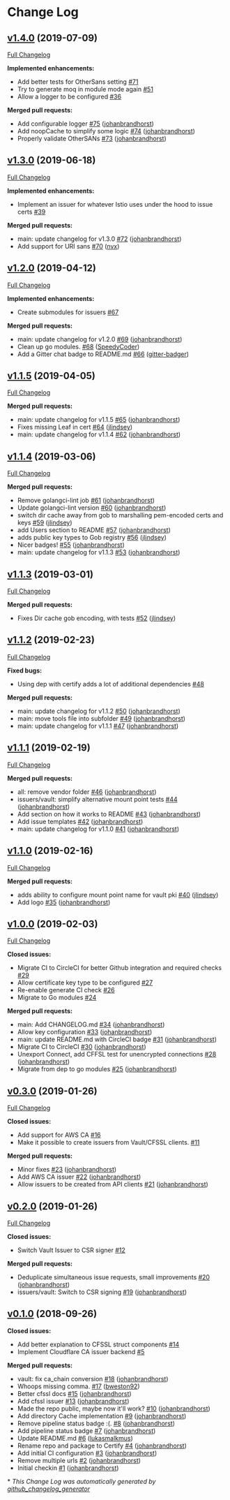 # Change Log

## [v1.4.0](https://github.com/johanbrandhorst/certify/tree/v1.4.0) (2019-07-09)
[Full Changelog](https://github.com/johanbrandhorst/certify/compare/v1.3.0...v1.4.0)

**Implemented enhancements:**

- Add better tests for OtherSans setting [\#71](https://github.com/johanbrandhorst/certify/issues/71)
- Try to generate moq in module mode again [\#51](https://github.com/johanbrandhorst/certify/issues/51)
- Allow a logger to be configured [\#36](https://github.com/johanbrandhorst/certify/issues/36)

**Merged pull requests:**

- Add configurable logger [\#75](https://github.com/johanbrandhorst/certify/pull/75) ([johanbrandhorst](https://github.com/johanbrandhorst))
- Add noopCache to simplify some logic [\#74](https://github.com/johanbrandhorst/certify/pull/74) ([johanbrandhorst](https://github.com/johanbrandhorst))
- Properly validate OtherSANs [\#73](https://github.com/johanbrandhorst/certify/pull/73) ([johanbrandhorst](https://github.com/johanbrandhorst))

## [v1.3.0](https://github.com/johanbrandhorst/certify/tree/v1.3.0) (2019-06-18)
[Full Changelog](https://github.com/johanbrandhorst/certify/compare/v1.2.0...v1.3.0)

**Implemented enhancements:**

- Implement an issuer for whatever Istio uses under the hood to issue certs [\#39](https://github.com/johanbrandhorst/certify/issues/39)

**Merged pull requests:**

- main: update changelog for v1.3.0 [\#72](https://github.com/johanbrandhorst/certify/pull/72) ([johanbrandhorst](https://github.com/johanbrandhorst))
- Add support for URI sans [\#70](https://github.com/johanbrandhorst/certify/pull/70) ([nvx](https://github.com/nvx))

## [v1.2.0](https://github.com/johanbrandhorst/certify/tree/v1.2.0) (2019-04-12)
[Full Changelog](https://github.com/johanbrandhorst/certify/compare/v1.1.5...v1.2.0)

**Implemented enhancements:**

- Create submodules for issuers [\#67](https://github.com/johanbrandhorst/certify/issues/67)

**Merged pull requests:**

- main: update changelog for v1.2.0 [\#69](https://github.com/johanbrandhorst/certify/pull/69) ([johanbrandhorst](https://github.com/johanbrandhorst))
- Clean up go modules. [\#68](https://github.com/johanbrandhorst/certify/pull/68) ([SpeedyCoder](https://github.com/SpeedyCoder))
- Add a Gitter chat badge to README.md [\#66](https://github.com/johanbrandhorst/certify/pull/66) ([gitter-badger](https://github.com/gitter-badger))

## [v1.1.5](https://github.com/johanbrandhorst/certify/tree/v1.1.5) (2019-04-05)
[Full Changelog](https://github.com/johanbrandhorst/certify/compare/v1.1.4...v1.1.5)

**Merged pull requests:**

- main: update changelog for v1.1.5 [\#65](https://github.com/johanbrandhorst/certify/pull/65) ([johanbrandhorst](https://github.com/johanbrandhorst))
- Fixes missing Leaf in cert [\#64](https://github.com/johanbrandhorst/certify/pull/64) ([jlindsey](https://github.com/jlindsey))
- main: update changelog for v1.1.4 [\#62](https://github.com/johanbrandhorst/certify/pull/62) ([johanbrandhorst](https://github.com/johanbrandhorst))

## [v1.1.4](https://github.com/johanbrandhorst/certify/tree/v1.1.4) (2019-03-06)
[Full Changelog](https://github.com/johanbrandhorst/certify/compare/v1.1.3...v1.1.4)

**Merged pull requests:**

- Remove golangci-lint job [\#61](https://github.com/johanbrandhorst/certify/pull/61) ([johanbrandhorst](https://github.com/johanbrandhorst))
- Update golangci-lint version [\#60](https://github.com/johanbrandhorst/certify/pull/60) ([johanbrandhorst](https://github.com/johanbrandhorst))
- switch dir cache away from gob to marshalling pem-encoded certs and keys [\#59](https://github.com/johanbrandhorst/certify/pull/59) ([jlindsey](https://github.com/jlindsey))
- add Users section to README [\#57](https://github.com/johanbrandhorst/certify/pull/57) ([johanbrandhorst](https://github.com/johanbrandhorst))
- adds public key types to Gob registry [\#56](https://github.com/johanbrandhorst/certify/pull/56) ([jlindsey](https://github.com/jlindsey))
- Nicer badges! [\#55](https://github.com/johanbrandhorst/certify/pull/55) ([johanbrandhorst](https://github.com/johanbrandhorst))
- main: update changelog for v1.1.3 [\#53](https://github.com/johanbrandhorst/certify/pull/53) ([johanbrandhorst](https://github.com/johanbrandhorst))

## [v1.1.3](https://github.com/johanbrandhorst/certify/tree/v1.1.3) (2019-03-01)
[Full Changelog](https://github.com/johanbrandhorst/certify/compare/v1.1.2...v1.1.3)

**Merged pull requests:**

- Fixes Dir cache gob encoding, with tests [\#52](https://github.com/johanbrandhorst/certify/pull/52) ([jlindsey](https://github.com/jlindsey))

## [v1.1.2](https://github.com/johanbrandhorst/certify/tree/v1.1.2) (2019-02-23)
[Full Changelog](https://github.com/johanbrandhorst/certify/compare/v1.1.1...v1.1.2)

**Fixed bugs:**

- Using dep with certify adds a lot of additional dependencies [\#48](https://github.com/johanbrandhorst/certify/issues/48)

**Merged pull requests:**

- main: update changelog for v1.1.2 [\#50](https://github.com/johanbrandhorst/certify/pull/50) ([johanbrandhorst](https://github.com/johanbrandhorst))
- main: move tools file into subfolder [\#49](https://github.com/johanbrandhorst/certify/pull/49) ([johanbrandhorst](https://github.com/johanbrandhorst))
- main: update changelog for v1.1.1 [\#47](https://github.com/johanbrandhorst/certify/pull/47) ([johanbrandhorst](https://github.com/johanbrandhorst))

## [v1.1.1](https://github.com/johanbrandhorst/certify/tree/v1.1.1) (2019-02-19)
[Full Changelog](https://github.com/johanbrandhorst/certify/compare/v1.1.0...v1.1.1)

**Merged pull requests:**

- all: remove vendor folder [\#46](https://github.com/johanbrandhorst/certify/pull/46) ([johanbrandhorst](https://github.com/johanbrandhorst))
- issuers/vault: simplify alternative mount point tests [\#44](https://github.com/johanbrandhorst/certify/pull/44) ([johanbrandhorst](https://github.com/johanbrandhorst))
- Add section on how it works to README [\#43](https://github.com/johanbrandhorst/certify/pull/43) ([johanbrandhorst](https://github.com/johanbrandhorst))
- Add issue templates [\#42](https://github.com/johanbrandhorst/certify/pull/42) ([johanbrandhorst](https://github.com/johanbrandhorst))
- main: update changelog for v1.1.0 [\#41](https://github.com/johanbrandhorst/certify/pull/41) ([johanbrandhorst](https://github.com/johanbrandhorst))

## [v1.1.0](https://github.com/johanbrandhorst/certify/tree/v1.1.0) (2019-02-16)
[Full Changelog](https://github.com/johanbrandhorst/certify/compare/v1.0.0...v1.1.0)

**Merged pull requests:**

- adds ability to configure mount point name for vault pki [\#40](https://github.com/johanbrandhorst/certify/pull/40) ([jlindsey](https://github.com/jlindsey))
- Add logo [\#35](https://github.com/johanbrandhorst/certify/pull/35) ([johanbrandhorst](https://github.com/johanbrandhorst))

## [v1.0.0](https://github.com/johanbrandhorst/certify/tree/v1.0.0) (2019-02-03)
[Full Changelog](https://github.com/johanbrandhorst/certify/compare/v0.3.0...v1.0.0)

**Closed issues:**

- Migrate CI to CircleCI for better Github integration and required checks [\#29](https://github.com/johanbrandhorst/certify/issues/29)
- Allow certificate key type to be configured [\#27](https://github.com/johanbrandhorst/certify/issues/27)
- Re-enable generate CI check [\#26](https://github.com/johanbrandhorst/certify/issues/26)
- Migrate to Go modules [\#24](https://github.com/johanbrandhorst/certify/issues/24)

**Merged pull requests:**

- main: Add CHANGELOG.md [\#34](https://github.com/johanbrandhorst/certify/pull/34) ([johanbrandhorst](https://github.com/johanbrandhorst))
- Allow key configuration [\#33](https://github.com/johanbrandhorst/certify/pull/33) ([johanbrandhorst](https://github.com/johanbrandhorst))
- main: update README.md with CircleCI badge [\#31](https://github.com/johanbrandhorst/certify/pull/31) ([johanbrandhorst](https://github.com/johanbrandhorst))
- Migrate CI to CircleCI [\#30](https://github.com/johanbrandhorst/certify/pull/30) ([johanbrandhorst](https://github.com/johanbrandhorst))
- Unexport Connect, add CFFSL test for unencrypted connections [\#28](https://github.com/johanbrandhorst/certify/pull/28) ([johanbrandhorst](https://github.com/johanbrandhorst))
- Migrate from dep to go modules [\#25](https://github.com/johanbrandhorst/certify/pull/25) ([johanbrandhorst](https://github.com/johanbrandhorst))

## [v0.3.0](https://github.com/johanbrandhorst/certify/tree/v0.3.0) (2019-01-26)
[Full Changelog](https://github.com/johanbrandhorst/certify/compare/v0.2.0...v0.3.0)

**Closed issues:**

- Add support for AWS CA [\#16](https://github.com/johanbrandhorst/certify/issues/16)
- Make it possible to create issuers from Vault/CFSSL clients. [\#11](https://github.com/johanbrandhorst/certify/issues/11)

**Merged pull requests:**

- Minor fixes [\#23](https://github.com/johanbrandhorst/certify/pull/23) ([johanbrandhorst](https://github.com/johanbrandhorst))
- Add AWS CA issuer [\#22](https://github.com/johanbrandhorst/certify/pull/22) ([johanbrandhorst](https://github.com/johanbrandhorst))
- Allow issuers to be created from API clients [\#21](https://github.com/johanbrandhorst/certify/pull/21) ([johanbrandhorst](https://github.com/johanbrandhorst))

## [v0.2.0](https://github.com/johanbrandhorst/certify/tree/v0.2.0) (2019-01-26)
[Full Changelog](https://github.com/johanbrandhorst/certify/compare/v0.1.0...v0.2.0)

**Closed issues:**

- Switch Vault Issuer to CSR signer [\#12](https://github.com/johanbrandhorst/certify/issues/12)

**Merged pull requests:**

- Deduplicate simultaneous issue requests, small improvements [\#20](https://github.com/johanbrandhorst/certify/pull/20) ([johanbrandhorst](https://github.com/johanbrandhorst))
- issuers/vault: Switch to CSR signing [\#19](https://github.com/johanbrandhorst/certify/pull/19) ([johanbrandhorst](https://github.com/johanbrandhorst))

## [v0.1.0](https://github.com/johanbrandhorst/certify/tree/v0.1.0) (2018-09-26)
**Closed issues:**

- Add better explanation to CFSSL struct components [\#14](https://github.com/johanbrandhorst/certify/issues/14)
- Implement Cloudflare CA issuer backend [\#5](https://github.com/johanbrandhorst/certify/issues/5)

**Merged pull requests:**

- vault: fix ca\_chain conversion [\#18](https://github.com/johanbrandhorst/certify/pull/18) ([johanbrandhorst](https://github.com/johanbrandhorst))
- Whoops missing comma. [\#17](https://github.com/johanbrandhorst/certify/pull/17) ([bweston92](https://github.com/bweston92))
- Better cfssl docs [\#15](https://github.com/johanbrandhorst/certify/pull/15) ([johanbrandhorst](https://github.com/johanbrandhorst))
- Add cfssl issuer [\#13](https://github.com/johanbrandhorst/certify/pull/13) ([johanbrandhorst](https://github.com/johanbrandhorst))
- Made the repo public, maybe now it'll work? [\#10](https://github.com/johanbrandhorst/certify/pull/10) ([johanbrandhorst](https://github.com/johanbrandhorst))
- Add directory Cache implementation [\#9](https://github.com/johanbrandhorst/certify/pull/9) ([johanbrandhorst](https://github.com/johanbrandhorst))
- Remove pipeline status badge :\(. [\#8](https://github.com/johanbrandhorst/certify/pull/8) ([johanbrandhorst](https://github.com/johanbrandhorst))
- Add pipeline status badge [\#7](https://github.com/johanbrandhorst/certify/pull/7) ([johanbrandhorst](https://github.com/johanbrandhorst))
- Update README.md [\#6](https://github.com/johanbrandhorst/certify/pull/6) ([lukasmalkmus](https://github.com/lukasmalkmus))
- Rename repo and package to Certify [\#4](https://github.com/johanbrandhorst/certify/pull/4) ([johanbrandhorst](https://github.com/johanbrandhorst))
- Add initial CI configuration [\#3](https://github.com/johanbrandhorst/certify/pull/3) ([johanbrandhorst](https://github.com/johanbrandhorst))
- Remove multiple urls [\#2](https://github.com/johanbrandhorst/certify/pull/2) ([johanbrandhorst](https://github.com/johanbrandhorst))
- Initial checkin [\#1](https://github.com/johanbrandhorst/certify/pull/1) ([johanbrandhorst](https://github.com/johanbrandhorst))



\* *This Change Log was automatically generated by [github_changelog_generator](https://github.com/skywinder/Github-Changelog-Generator)*